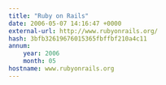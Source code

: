 ```yaml
---
title: "Ruby on Rails"
date: 2006-05-07 14:16:47 +0000
external-url: http://www.rubyonrails.org/
hash: 3bfb32619676015365fbffbf210a4c11
annum:
    year: 2006
    month: 05
hostname: www.rubyonrails.org
---
```



